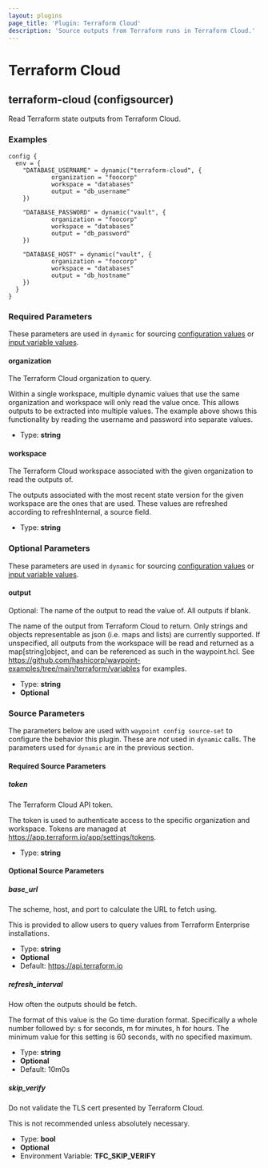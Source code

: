 ```yaml
---
layout: plugins
page_title: 'Plugin: Terraform Cloud'
description: 'Source outputs from Terraform runs in Terraform Cloud.'
---
```


# Terraform Cloud

## terraform-cloud (configsourcer)

Read Terraform state outputs from Terraform Cloud.

### Examples

```hcl
config {
  env = {
    "DATABASE_USERNAME" = dynamic("terraform-cloud", {
			organization = "foocorp"
			workspace = "databases"
			output = "db_username"
    })

    "DATABASE_PASSWORD" = dynamic("vault", {
			organization = "foocorp"
			workspace = "databases"
			output = "db_password"
    })

    "DATABASE_HOST" = dynamic("vault", {
			organization = "foocorp"
			workspace = "databases"
			output = "db_hostname"
    })
  }
}
```

### Required Parameters

These parameters are used in `dynamic` for sourcing [configuration values](../docs/app-config/dynamic) or [input variable values](../docs/waypoint-hcl/variables/dynamic).

#### organization

The Terraform Cloud organization to query.

Within a single workspace, multiple dynamic values that use the same organization and workspace will only read the value once. This allows outputs to be extracted into multiple values. The example above shows this functionality by reading the username and password into separate values.

- Type: **string**

#### workspace

The Terraform Cloud workspace associated with the given organization to read the outputs of.

The outputs associated with the most recent state version for the given workspace are the ones that are used. These values are refreshed according to refreshInternal, a source field.

- Type: **string**

### Optional Parameters

These parameters are used in `dynamic` for sourcing [configuration values](../docs/app-config/dynamic) or [input variable values](../docs/waypoint-hcl/variables/dynamic).

#### output

Optional: The name of the output to read the value of. All outputs if blank.

The name of the output from Terraform Cloud to return. Only strings and objects representable as json (i.e. maps and lists) are currently supported. If unspecified, all outputs from the workspace will be read and returned as a map[string]object, and can be referenced as such in the waypoint.hcl. See https://github.com/hashicorp/waypoint-examples/tree/main/terraform/variables for examples.

- Type: **string**
- **Optional**

### Source Parameters

The parameters below are used with `waypoint config source-set` to configure
the behavior this plugin. These are _not_ used in `dynamic` calls. The
parameters used for `dynamic` are in the previous section.

#### Required Source Parameters

##### token

The Terraform Cloud API token.

The token is used to authenticate access to the specific organization and workspace. Tokens are managed at https://app.terraform.io/app/settings/tokens.

- Type: **string**

#### Optional Source Parameters

##### base_url

The scheme, host, and port to calculate the URL to fetch using.

This is provided to allow users to query values from Terraform Enterprise installations.

- Type: **string**
- **Optional**
- Default: https://api.terraform.io

##### refresh_interval

How often the outputs should be fetch.

The format of this value is the Go time duration format. Specifically a whole number followed by: s for seconds, m for minutes, h for hours. The minimum value for this setting is 60 seconds, with no specified maximum.

- Type: **string**
- **Optional**
- Default: 10m0s

##### skip_verify

Do not validate the TLS cert presented by Terraform Cloud.

This is not recommended unless absolutely necessary.

- Type: **bool**
- **Optional**
- Environment Variable: **TFC_SKIP_VERIFY**
